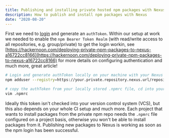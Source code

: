 ```yaml
---
title: Publishing and installing private hosted npm packages with Nexus as npm repository
description: How to publish and install npm packages with Nexus
date: "2020-08-20"
---
```


First we need to [login](https://docs.npmjs.com/cli/v6/commands/npm-adduser) and generate an `authToken`. Within our setup at work we needed to enable the `npm Bearer Token Realm` (with read/write access to all repositories, e.g. group/private) to get the login workin, see [https://hackernoon.com/deploying-private-npm-packages-to-nexus-a16722cc8166](https://hackernoon.com/deploying-private-npm-packages-to-nexus-a16722cc8166) for more details on configuring authentication and much more, great article!


```sh
# Login and generate authToken locally on your machine with your Nexus npm user credentials
npm adduser --registry=https://your.private.repository.nexus.url/repository/npm-private/ --always-auth

# copy the authToken from your locally stored .npmrc file, cd into your /username/ folder and grab the token
vim .npmrc
```

Ideally this token isn't checked into your version control system (VCS), but this also depends on your whole CI setup and much more. Each project that wants to install packages from the private npm repo needs the `.npmrc` file configured on a project basis, otherwise you won't be able to install packages from it. Publishing new packages to Nexus is working as soon as the npm login has been successful.

